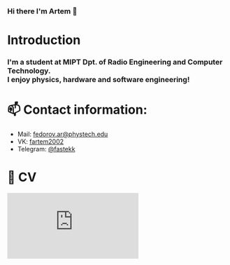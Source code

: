 ### Hi there I'm Artem 👋

# Introduction 

### I'm a student at MIPT Dpt. of Radio Engineering and Computer Technology. <br>I enjoy physics, hardware and software engineering!

# :mailbox: Contact information:

* Mail: fedorov.ar@phystech.edu
* VK: [fartem2002](https://vk.com/fartem2002)
* Telegram: [@fastekk](https://t.me/fastekk)

# :bookmark_tabs: CV
[![CV](https://github.com/fasSstem/fasSstem/blob/main/Fedorov_cv.pdf)](https://github.com/fasSstem/fasSstem/blob/main/Fedorov_cv.pdf)
